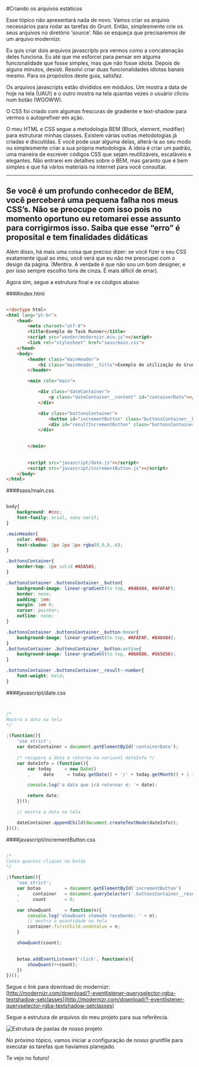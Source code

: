 #Criando os arquivos estáticos

Esse tópico não apresentará nada de novo. Vamos criar os arquivo necessários para rodar as tarefas do Grunt. Então, simplesmente crie os seus arquivos no diretório ‘source’. Não se esqueça que precisaremos de um arquivo modernizr. 

Eu quis criar dois arquivos javascripts pra vermos como a concatenação deles funciona. Eu até que me esforcei para pensar em alguma funcionalidade que fosse simples, mas que não fosse idiota. Depois de alguns minutos, desisti. Resolvi criar duas funcionalidades idiotas banais mesmo. Para os propósitos deste guia, satisfaz. 

Os arquivos javascripts estão divididos em módulos. Um mostra a data de hoje na tela (UAU!) e o outro mostra na tela quantas vezes o usuário clicou num botão (WOOWW).

O CSS foi criado com algumas frescuras de gradiente e text-shadow para vermos o autoprefixer em ação.

O meu HTML e CSS segue a metodologia BEM (Block, element, modifier) para estruturar minhas classes. Existem várias outras metodologias já criadas e discutidas. E você pode usar alguma delas, alterá-la ao seu modo ou simplesmente criar a sua própria metodologia. A ideia é criar um padrão, uma maneira de escrever códigos CSS que sejam reutilizáveis, escaláveis e elegantes. Não entrarei em detalhes sobre o BEM, mas garanto que é bem simples e que há vários materiais na internet para você consultar.

---
Se você é um profundo conhecedor de BEM, você perceberá uma pequena falha nos meus CSS’s. Não se preocupe com isso pois no momento oportuno eu retomarei esse assunto para corrigirmos isso. Saiba que esse “erro” é proposital e tem finalidades didáticas
---

Além disso, há mais uma coisa que preciso dizer: se você fizer o seu CSS exatamente igual ao meu, você verá que eu não me preocupei com o design da página. (Mentira. A verdade é que não sou um bom designer, e por isso sempre escolho tons de cinza. É mais difícil de errar).

Agora sim, segue a estrutura final e os códigos abaixo





####index.html

```html

<!doctype html>
<html lang="pt-br">
    <head>
        <meta charset="utf-8">
        <title>Exemplo de Task Runner</title>
        <script src="vendor/modernizr.min.js"></script>
        <link rel="stylesheet" href="sass/main.css">
    </head>
    <body>
        <header class="mainHeader">
            <h1 class="mainHeader__title">Exemplo de utilização do GruntJS</h1>    
        </header>

        <main role="main">

            <div class="dateContainer">
                <p class="dateContainer__content" id="containerDate"></p>
            </div>

            <div class="buttonsContainer">
                <button id="incrementButton" class="buttonsContainer__button">Clica para incrementar</button>
                <div id="resultIncrementButton" class="buttonsContainer__result">Clicado <span class="buttonsContainer__result--number js-result">0</span> vezes</div>
            </div>        
            

        </main>
        
        
        <script src="javascript/date.js"></script>
        <script src="javascript/incrementButton.js"></script>
    </body>
</html>


````



####sass/main.css

```css

body{
    background: #ccc;    
    font-family: arial, sans-serif;
}

.mainHeader{
    color: #bbb;
    text-shadow: 2px 2px 1px rgba(0,0,0,.6);
}

.buttonsContainer{
    border-top: 2px solid #A5A5A5;
}

.buttonsContainer .buttonsContainer__button{
    background-image: linear-gradient(to top, #848484, #AFAFAF);
    border: none;
    padding: 1em;
    margin: 1em 0;
    cursor: pointer;
    outline: none;
}

.buttonsContainer .buttonsContainer__button:hover{
    background-image: linear-gradient(to top, #AFAFAF, #848484);
}
.buttonsContainer .buttonsContainer__button:active{
    background-image: linear-gradient(to top, #868686, #565656);
}

.buttonsContainer .buttonsContainer__result--number{
    font-weight: bold;
}


````


####javascript/date.css

```javascript


/*
Mostra a data na tela
*/

;(function(){
    'use strict';
    var dateContainer = document.getElementById('containerDate');
    
    /* recupera a data e retorna na variavel dateInfo */
    var dateInfo = (function(){
        var today     = new Date()
        ,     date     = today.getDate() + '/' + today.getMonth() + 1 + '/' + today.getFullYear();

        console.log('a data que irá retornar é: '+ date);

        return date;
    })();

    // mostra a data na tela

    dateContainer.appendChild(document.createTextNode(dateInfo));
})();


````


####javascript/incrementButton.css

```javascript

/*
Conta quantos cliques no botão
*/

;(function(){
    'use strict';
    var botao         = document.getElementById('incrementButton')
    ,     container   = document.querySelector('.buttonsContainer__result .js-result')
    ,     count       = 0;

    var showQuant     = function(n){
        console.log('showQuant chamado recebendo: ' + n);
        // mostra a quantidade na tela
        container.firstChild.nodeValue = n;
    }

    showQuant(count);

    
    botao.addEventListener('click', function(e){
        showQuant(++count);
    })    
})();


````


Segue o link para download do modernizr: [http://modernizr.com/download/?-eventlistener-queryselector-rgba-textshadow-setclasses](http://modernizr.com/download/?-eventlistener-queryselector-rgba-textshadow-setclasses)

Segue a estrutura de arquivos do meu projeto para sua referência.

![Estrutura de pastas de nosso projeto](03.jpg "Estrutura de pastas de nosso projeto")


No próximo tópico, vamos iniciar a configuração de nosso gruntfile para executar as tarefas que havíamos planejado.

Te vejo no futuro!
